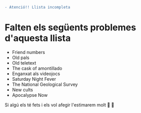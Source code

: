 ```diff
- Atenció!! Llista incompleta
```
# Falten els següents problemes d'aquesta llista
- Friend numbers
- Old pals
- Old teletext
- The cask of amontillado
- Enganxat als videojocs
- Saturday Night Fever
- The National Geological Survey
- New cults
- Apocalypse Now

Si algú els té fets i els vol afegir l'estimarem molt :purple_heart: :yellow_heart:
